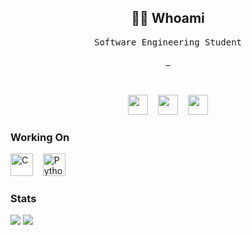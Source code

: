 <h2 align="center"> 👨‍💻 Whoami</h2>
<p align="center">
  <samp>Software Engineering Student</samp>
</p>

<p align="center">
  <a href="https://www.linkedin.com/in/okanatahan/" target="blank">
    <img src="https://img.shields.io/badge/linkedin-%230077B5.svg?&style=for-the-badge&logo=linkedin&logoColor=white" alt="" />
  </a>
    <a href="https://dev.to/okanatahan" target="blank">
    <img src="https://img.shields.io/badge/dev.to-0A0A0A?style=for-the-badge&logo=dev.to&logoColor=white" alt=""/>
  </a>
  <a href="https://medium.com/@okanatahan" target="blank">
    <img src="https://img.shields.io/badge/medium-%2312100E.svg?&style=for-the-badge&logo=medium&logoColor=white" alt="" />
  </a>
</p>

<br>

<p align="center"> 
<a href="https://www.linkedin.com/in/okanatahan/" target="_blank" rel="noreferrer"><img src="https://user-images.githubusercontent.com/10388824/167306738-414f29ce-15ed-4f3d-b062-c86f552bb402.svg" width="32" height="32" /></a> &nbsp&nbsp 
<a href="https://dev.to/okanatahan" target="_blank" rel="noreferrer"><img src="https://raw.githubusercontent.com/danielcranney/profileme-dev/f4bbbc8357931e1793df30e96655e7ee95c19ff9/public/icons/socials/devdotto.svg" width="32" height="32" /></a> &nbsp&nbsp
<a href="https://medium.com/@okanatahan" target="_blank" rel="noreferrer"><img src="https://raw.githubusercontent.com/danielcranney/profileme-dev/f4bbbc8357931e1793df30e96655e7ee95c19ff9/public/icons/socials/medium.svg" width="32" height="32" /></a></p>

### Working On

<p align="left"> 
<a href="https://en.cppreference.com/w/" target="_blank" rel="noreferrer"><img src="https://raw.githubusercontent.com/danielcranney/readme-generator/main/public/icons/skills/c.svg" width="36" height="36" alt="C" /></a>
&nbsp&nbsp
<a href="https://www.python.org/" target="_blank" rel="noreferrer"><img src="https://user-images.githubusercontent.com/10388824/167305922-f0fd386f-2914-4e5d-9eab-faf2d1150b67.svg" width="36" height="36" alt="Python" /></a></p>

### Stats

<p align="left">
<a href="https://github.com/okanatahan" target="_blank" rel="noreferrer"><img src="https://github-readme-stats.vercel.app/api?username=okanatahan&show_icons=true&hide=&count_private=true&theme=dark&title_color=FF0000&text_color=13257C&icon_color=FF0000&hide_border=true&show_icons=true" /></a>
<a href="https://github.com/okanatahan" target="_blank" rel="noreferrer"><img src="https://github-readme-stats.vercel.app/api/top-langs?username=okanatahan&show_icons=true&hide_border=true&theme=dark&title_color=FF0000&locale=en&layout=compact" /></a>
</p>
